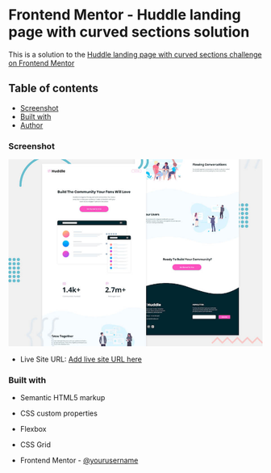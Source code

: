 # Frontend Mentor - Huddle landing page with curved sections solution

This is a solution to the [Huddle landing page with curved sections challenge on Frontend Mentor](https://www.frontendmentor.io/challenges/huddle-landing-page-with-curved-sections-5ca5ecd01e82137ec91a50f2)

## Table of contents


  - [Screenshot](#screenshot)
  - [Built with](#built-with)
  - [Author](#author)




### Screenshot

![](./design/desktop-preview.jpg)


- Live Site URL: [Add live site URL here](https://your-live-site-url.com)



### Built with

- Semantic HTML5 markup
- CSS custom properties
- Flexbox
- CSS Grid



- Frontend Mentor - [@yourusername](https://www.frontendmentor.io/profile/yourusername)


